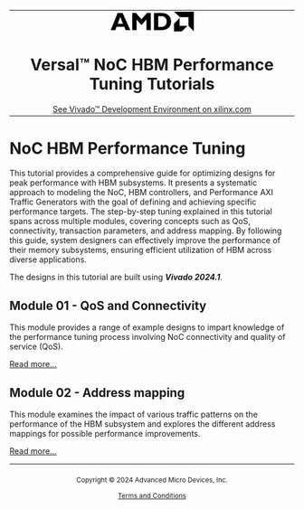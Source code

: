 ﻿<table class="sphinxhide" width="100%">
 <tr width="100%">
    <td align="center"><img src="https://github.com/Xilinx/Image-Collateral/blob/main/xilinx-logo.png?raw=true" width="30%"/><h1>Versal™ NoC HBM Performance Tuning Tutorials</h1>
    <a href="https://www.xilinx.com/products/design-tools/vivado.html">See Vivado™ Development Environment on xilinx.com</a>
    </td>
 </tr>
</table>

# NoC HBM Performance Tuning

This tutorial provides a comprehensive guide for optimizing designs for peak performance with HBM subsystems. It presents a systematic approach to modeling the NoC, HBM controllers, and Performance AXI Traffic Generators with the goal of defining and achieving specific performance targets. The step-by-step tuning explained in this tutorial spans across multiple modules, covering concepts such as QoS, connectivity, transaction parameters, and address mapping. By following this guide, system designers can effectively improve the performance of their memory subsystems, ensuring efficient utilization of HBM across diverse applications.

The designs in this tutorial are built using ***Vivado 2024.1***.

## Module 01 - QoS and Connectivity

This module provides a range of example designs to impart knowledge of the performance tuning process involving NoC connectivity and quality of service (QoS).

[Read more...](Module_01_QoS_and_Connectivity)

## Module 02 - Address mapping

This module examines the impact of various traffic patterns on the performance of the HBM subsystem and explores the different address mappings for possible performance improvements.

[Read more...](Module_02_Address_Mapping)



<hr class="sphinxhide"></hr>

<p class="sphinxhide" align="center"><sub>Copyright © 2024 Advanced Micro Devices, Inc.</sub></p>

<p class="sphinxhide" align="center"><sup><a href="https://www.amd.com/en/corporate/copyright">Terms and Conditions</a></sup></p>
